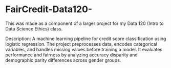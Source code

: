 # FairCredit-Data120-

This was made as a component of a larger project for my Data 120 (Intro to Data Science Ethics) class.

Description:
A machine learning pipeline for credit score classification using logistic regression. The project preprocesses data, encodes categorical variables, and handles missing values before training a model. It evaluates performance and fairness by analyzing accuracy disparity and demographic parity differences across gender groups.

